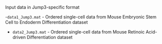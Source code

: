 Input data in Jump3-specific format

-`data1_Jump3.mat` - Ordered single-cell data from Mouse Embryonic Stem Cell to Endoderm Differentiation dataset
- `data2_Jump3.mat` - Ordered single-cell data from Mouse Retinoic Acid-driven Differentiation dataset

